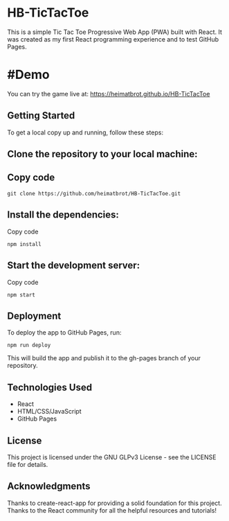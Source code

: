 # HB-TicTacToe
This is a simple Tic Tac Toe Progressive Web App (PWA) built with React. It was created as my first React programming experience and to test GitHub Pages.

# #Demo
You can try the game live at: https://heimatbrot.github.io/HB-TicTacToe

## Getting Started
To get a local copy up and running, follow these steps:

## Clone the repository to your local machine:

## Copy code
```
git clone https://github.com/heimatbrot/HB-TicTacToe.git
```
## Install the dependencies:
Copy code
```
npm install
```
## Start the development server:
Copy code
```
npm start
```
## Deployment
To deploy the app to GitHub Pages, run:
```
npm run deploy
```
This will build the app and publish it to the gh-pages branch of your repository.

## Technologies Used
- React
- HTML/CSS/JavaScript
- GitHub Pages

## License
This project is licensed under the GNU GLPv3 License - see the LICENSE file for details.

## Acknowledgments
Thanks to create-react-app for providing a solid foundation for this project.
Thanks to the React community for all the helpful resources and tutorials!
